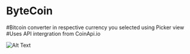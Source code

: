 # ByteCoin

#Bitcoin converter in respective currency you selected using Picker view
#Uses API intergration from CoinApi.io 


![Alt Text](https://media.giphy.com/media/D5NFnBx9YnwKs2jrrd/giphy.gif)
